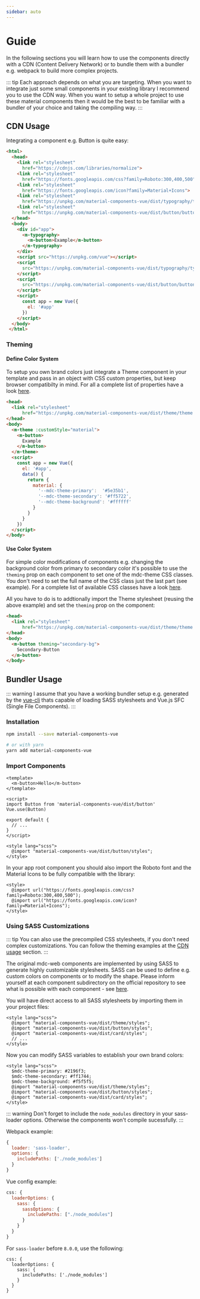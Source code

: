 ```yaml
---
sidebar: auto
---
```


# Guide

In the following sections you will learn how to use the components directly with a CDN (Content Delivery Network) or to bundle them with a bundler e.g. webpack to build more complex projects. 

::: tip
Each approach depends on what you are targeting. When you want to integrate just some small components in your existing library I recommend you to use the CDN way. When you want to setup a whole project to use these material components then it would be the best to be familiar with a bundler of your choice and taking the compiling way.
:::

## CDN Usage

Integrating a component e.g. Button is quite easy:

```html
<html>
  <head>
    <link rel="stylesheet"
      href="https://cdnjs.com/libraries/normalize">
    <link rel="stylesheet"
      href="https://fonts.googleapis.com/css?family=Roboto:300,400,500" type="text/css">
    <link rel="stylesheet"
      href="https://fonts.googleapis.com/icon?family=Material+Icons">
    <link rel="stylesheet"
      href="https://unpkg.com/material-components-vue/dist/typography/typography.min.css">
    <link rel="stylesheet"
      href="https://unpkg.com/material-components-vue/dist/button/button.min.css">
  </head>
  <body>
    <div id="app">
      <m-typography>
        <m-button>Example</m-button>
      </m-typography>
    </div>
    <script src="https://unpkg.com/vue"></script>
    <script
      src="https://unpkg.com/material-components-vue/dist/typography/typography.min.js">
    </script>
    <script
      src="https://unpkg.com/material-components-vue/dist/button/button.min.js">
    </script>
    <script>
      const app = new Vue({
        el: '#app'
      })
    </script>
  </body>
 </html>
```

### Theming

#### Define Color System

To setup you own brand colors just integrate a Theme component in your template and pass in an object with CSS custom properties, but keep browser compatibilty in mind. For all a complete list of properties have a look [here](https://github.com/material-components/material-components-web/blob/master/packages/mdc-theme/README.md#css-custom-properties).

```html
<head>
  <link rel="stylesheet"
      href="https://unpkg.com/material-components-vue/dist/theme/theme.min.css">
</head>
<body>
  <m-theme :customStyle="material">
    <m-button>
      Example
    </m-button>
  </m-theme>
  <script>
    const app = new Vue({
      el: '#app',
      data() {
        return {
          material: {
            '--mdc-theme-primary':  '#5e35b1',
            '--mdc-theme-secondary': '#ff5722',
            '--mdc-theme-background': '#ffffff'
          }
        }
      }
    })
  </script>
</body>
```

#### Use Color System

For simple color modifications of components e.g. changing the background color from primary to secondary color it's possible to use the `theming` prop on each component to set one of the mdc-theme CSS classes.
You don't need to set the full name of the CSS class just the last part (see example). For a complete list of available 
CSS classes have a look [here](https://github.com/material-components/material-components-web/tree/master/packages/mdc-theme#css-classes).

All you have to do is to addtionally import the Theme stylesheet (reusing the above example) and set the `theming` prop on the component: 

```html
<head>
  <link rel="stylesheet"
      href="https://unpkg.com/material-components-vue/dist/theme/theme.min.css">
</head>
<body>
  <m-button theming="secondary-bg">
    Secondary-Button
  </m-button>
</body>
```

## Bundler Usage

::: warning
I assume that you have a working bundler setup e.g. generated by the [vue-cli](https://github.com/vuejs/vue-cli) thats capable of loading SASS stylesheets and Vue.js SFC (Single File Components).
:::

### Installation

```bash
npm install --save material-components-vue

# or with yarn
yarn add material-components-vue
```

### Import Components

```vue
<template>
  <m-button>Hello</m-button>
</template>

<script>
import Button from 'material-components-vue/dist/button'
Vue.use(Button)

export default {
  // ...
}
</script>

<style lang="scss">
  @import "material-components-vue/dist/button/styles";
</style>
```

In your app root component you should also import the Roboto font and the Material Icons to be fully compatible with the library:

```vue
<style>
  @import url("https://fonts.googleapis.com/css?family=Roboto:300,400,500");
  @import url("https://fonts.googleapis.com/icon?family=Material+Icons");
</style>
```

### Using SASS Customizations

::: tip
You can also use the precompiled CSS stylesheets, if you don't need complex customizations.
You can follow the theming examples at the [CDN usage](#theming) section.
:::

The original mdc-web components are implemented by using SASS to generate highly customizable stylesheets. SASS can be used to define e.g. custom colors on components or to modify the shape. Please inform yourself at each component subdirectory on the official repository to see what is possible with each component - see [here](https://github.com/material-components/material-components-web/tree/master/packages).

You will have direct access to all SASS stylesheets by importing them in your project files:

```vue
<style lang="scss">
  @import "material-components-vue/dist/theme/styles";
  @import "material-components-vue/dist/button/styles";
  @import "material-components-vue/dist/card/styles";
  // ...
</style>
```

Now you can modify SASS variables to establish your own brand colors:

```vue
<style lang="scss">
  $mdc-theme-primary: #2196f3;
  $mdc-theme-secondary: #ff1744;
  $mdc-theme-background: #f5f5f5;
  @import "material-components-vue/dist/theme/styles";
  @import "material-components-vue/dist/button/styles";
  @import "material-components-vue/dist/card/styles";
</style>
```
::: warning
Don't forget to include the `node_modules` directory in your sass-loader options.
Otherwise the components won't compile sucessfully.
:::

Webpack example:

```javascript
{
  loader: 'sass-loader',
  options: {
    includePaths: ['./node_modules']
  }
}
```

Vue config example:
```javascript
css: {
  loaderOptions: {
    sass: {
      sassOptions: {
        includePaths: ["./node_modules"]
      }
    }
  }
}
```

For `sass-loader` before `8.0.0`, use the following: 
```
css: {
  loaderOptions: {
    sass: {
      includePaths: ['./node_modules']
    }
  }
}
```

